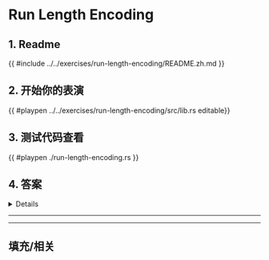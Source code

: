 # Run Length Encoding
## 1. Readme

 {{ #include ../../exercises/run-length-encoding/README.zh.md }}

 ## 2. 开始你的表演

 {{ #playpen ../../exercises/run-length-encoding/src/lib.rs editable}}

 ## 3. 测试代码查看

 {{ #playpen ./run-length-encoding.rs }}

 ## 4. 答案

 <details>

 {{ #playpen ../../exercises/run-length-encoding/example.rs }}

 </details>

 ---
 ---

 ## 填充/相关


